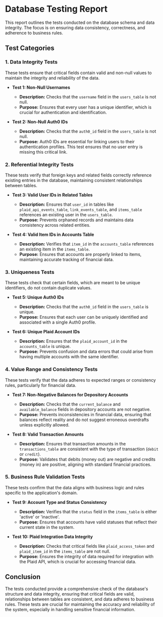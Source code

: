 # Database Testing Report

This report outlines the tests conducted on the database schema and data integrity. The focus is on ensuring data consistency, correctness, and adherence to business rules.

## Test Categories

### 1. Data Integrity Tests
These tests ensure that critical fields contain valid and non-null values to maintain the integrity and reliability of the data.

- **Test 1: Non-Null Usernames**
  - **Description:** Checks that the `username` field in the `users_table` is not null.
  - **Purpose:** Ensures that every user has a unique identifier, which is crucial for authentication and identification.

- **Test 2: Non-Null Auth0 IDs**
  - **Description:** Checks that the `auth0_id` field in the `users_table` is not null.
  - **Purpose:** Auth0 IDs are essential for linking users to their authentication profiles. This test ensures that no user entry is missing this critical link.

### 2. Referential Integrity Tests
These tests verify that foreign keys and related fields correctly reference existing entries in the database, maintaining consistent relationships between tables.

- **Test 3: Valid User IDs in Related Tables**
  - **Description:** Ensures that `user_id` in tables like `plaid_api_events_table`, `link_events_table`, and `items_table` references an existing user in the `users_table`.
  - **Purpose:** Prevents orphaned records and maintains data consistency across related entities.

- **Test 4: Valid Item IDs in Accounts Table**
  - **Description:** Verifies that `item_id` in the `accounts_table` references an existing item in the `items_table`.
  - **Purpose:** Ensures that accounts are properly linked to items, maintaining accurate tracking of financial data.

### 3. Uniqueness Tests
These tests check that certain fields, which are meant to be unique identifiers, do not contain duplicate values.

- **Test 5: Unique Auth0 IDs**
  - **Description:** Checks that the `auth0_id` field in the `users_table` is unique.
  - **Purpose:** Ensures that each user can be uniquely identified and associated with a single Auth0 profile.

- **Test 6: Unique Plaid Account IDs**
  - **Description:** Ensures that the `plaid_account_id` in the `accounts_table` is unique.
  - **Purpose:** Prevents confusion and data errors that could arise from having multiple accounts with the same identifier.

### 4. Value Range and Consistency Tests
These tests verify that the data adheres to expected ranges or consistency rules, particularly for financial data.

- **Test 7: Non-Negative Balances for Depository Accounts**
  - **Description:** Checks that the `current_balance` and `available_balance` fields in depository accounts are not negative.
  - **Purpose:** Prevents inconsistencies in financial data, ensuring that balances reflect reality and do not suggest erroneous overdrafts unless explicitly allowed.

- **Test 8: Valid Transaction Amounts**
  - **Description:** Ensures that transaction amounts in the `transactions_table` are consistent with the type of transaction (`debit` or `credit`).
  - **Purpose:** Validates that debits (money out) are negative and credits (money in) are positive, aligning with standard financial practices.

### 5. Business Rule Validation Tests
These tests confirm that the data aligns with business logic and rules specific to the application's domain.

- **Test 9: Account Type and Status Consistency**
  - **Description:** Verifies that the `status` field in the `items_table` is either 'active' or 'inactive'.
  - **Purpose:** Ensures that accounts have valid statuses that reflect their current state in the system.

- **Test 10: Plaid Integration Data Integrity**
  - **Description:** Checks that critical fields like `plaid_access_token` and `plaid_item_id` in the `items_table` are not null.
  - **Purpose:** Ensures the integrity of data required for integration with the Plaid API, which is crucial for accessing financial data.

## Conclusion

The tests conducted provide a comprehensive check of the database's structure and data integrity, ensuring that critical fields are valid, relationships between tables are consistent, and data adheres to business rules. These tests are crucial for maintaining the accuracy and reliability of the system, especially in handling sensitive financial information.
